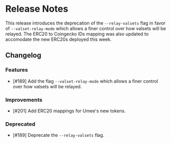 # Release Notes

This release introduces the deprecation of the `--relay-valsets` flag in favor
of `--valset-relay-mode` which allows a finer control over how valsets will be
relayed.
The ERC20 to Coingecko IDs mapping was also updated to accomodate the new ERC20s
deployed this week.

## Changelog

### Features

- [#189] Add the flag `--valset-relay-mode` which allows a finer control over
  how valsets will be relayed.

### Improvements

- [#201] Add ERC20 mappings for Umee's new tokens.

### Deprecated

- [#189] Deprecate the `--relay-valsets` flag.